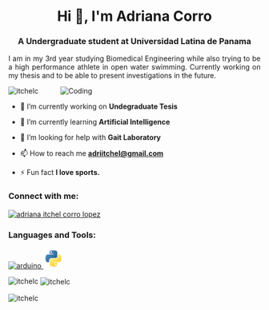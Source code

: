 <h1 align="center">Hi 👋, I'm Adriana Corro</h1>
<h3 align="center">A Undergraduate student at Universidad Latina de Panama</h3>
<p align="justify">
  I am in my 3rd year studying Biomedical Engineering while also trying to be a high performance athlete in open water swimming.
  Currently working on my thesis and to be able to present investigations in the future.
</p>

<img align="right" alt="Coding" width="400" src="https://i.imgur.com/ynXbQ1G.gif">

<p align="left"> <img src="https://komarev.com/ghpvc/?username=itchelc&label=Profile%20views&color=0e75b6&style=flat" alt="itchelc" /> </p>

- 🔭 I’m currently working on **Undegraduate Tesis**

- 🌱 I’m currently learning **Artificial Intelligence**

- 🤝 I’m looking for help with **Gait Laboratory**

- 📫 How to reach me **adriitchel@gmail.com**

- ⚡ Fun fact **I love sports.**

<h3 align="left">Connect with me:</h3>
<p align="left">
<a href="https://linkedin.com/in/adriana itchel corro lopez" target="blank"><img align="center" src="https://raw.githubusercontent.com/rahuldkjain/github-profile-readme-generator/master/src/images/icons/Social/linked-in-alt.svg" alt="adriana itchel corro lopez" height="30" width="40" /></a>
</p>

<h3 align="left">Languages and Tools:</h3>
<p align="left"> <a href="https://www.arduino.cc/" target="_blank" rel="noreferrer"> <img src="https://cdn.worldvectorlogo.com/logos/arduino-1.svg" alt="arduino" width="40" height="40"/> </a> <a href="https://www.python.org" target="_blank" rel="noreferrer"> <img src="https://raw.githubusercontent.com/devicons/devicon/master/icons/python/python-original.svg" alt="python" width="40" height="40"/> </a> </p>

<p><img align="left" src="https://github-readme-stats.vercel.app/api/top-langs?username=itchelc&show_icons=true&locale=en&layout=compact" alt="itchelc" /></p>

<p>&nbsp;<img align="center" src="https://github-readme-stats.vercel.app/api?username=itchelc&show_icons=true&locale=en" alt="itchelc" /></p>

<p><img align="center" src="https://github-readme-streak-stats.herokuapp.com/?user=itchelc&" alt="itchelc" /></p>
